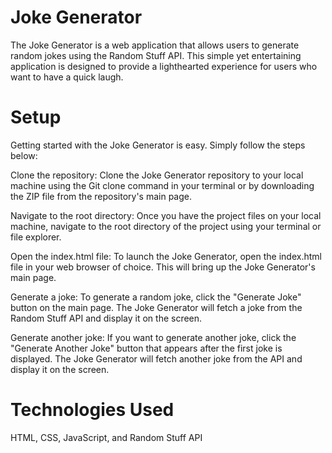 # Joke Generator

The Joke Generator is a web application that allows users to generate random jokes using the Random Stuff API. This simple yet entertaining application is designed to provide a lighthearted experience for users who want to have a quick laugh.

# Setup

Getting started with the Joke Generator is easy. Simply follow the steps below:

Clone the repository: Clone the Joke Generator repository to your local machine using the Git clone command in your terminal or by downloading the ZIP file from the repository's main page.

Navigate to the root directory: Once you have the project files on your local machine, navigate to the root directory of the project using your terminal or file explorer.

Open the index.html file: To launch the Joke Generator, open the index.html file in your web browser of choice. This will bring up the Joke Generator's main page.

Generate a joke: To generate a random joke, click the "Generate Joke" button on the main page. The Joke Generator will fetch a joke from the Random Stuff API and display it on the screen.

Generate another joke: If you want to generate another joke, click the "Generate Another Joke" button that appears after the first joke is displayed. The Joke Generator will fetch another joke from the API and display it on the screen.

# Technologies Used

HTML,
CSS,
JavaScript, and
Random Stuff API
